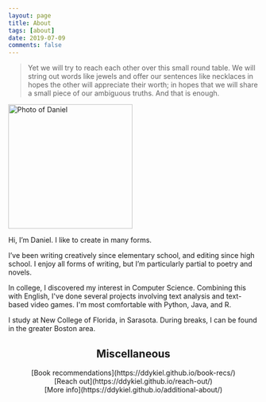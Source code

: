 ```yaml
---
layout: page
title: About
tags: [about]
date: 2019-07-09
comments: false
---
```

    
> Yet we will try to reach each other over this small round table. We will string out words like jewels and offer our sentences like necklaces in hopes the other will appreciate their worth; in hopes that we will share a small piece of our ambiguous truths. And that is enough.

<p class="aligncenter">
<img src="https://i.imgur.com/caquXe8.png" alt = "Photo of Daniel" style="width:250px;height:250px;">
</p>

Hi, I’m Daniel. I like to create in many forms.

I’ve been writing creatively since elementary school, and editing since high school. I enjoy all forms of writing, but I’m particularly partial to poetry and novels.

In college, I discovered my interest in Computer Science. Combining this with English, I've done several projects involving text analysis and text-based video games. I'm most comfortable with Python, Java, and R.

I study at New College of Florida, in Sarasota. During breaks, I can be found in the greater Boston area.

<h2><center>Miscellaneous<center></h2>
    <center>[Book recommendations](https://ddykiel.github.io/book-recs/)</center>
    <center>[Reach out](https://ddykiel.github.io/reach-out/)</center>
    <center>[More info](https://ddykiel.github.io/additional-about/)</center>
